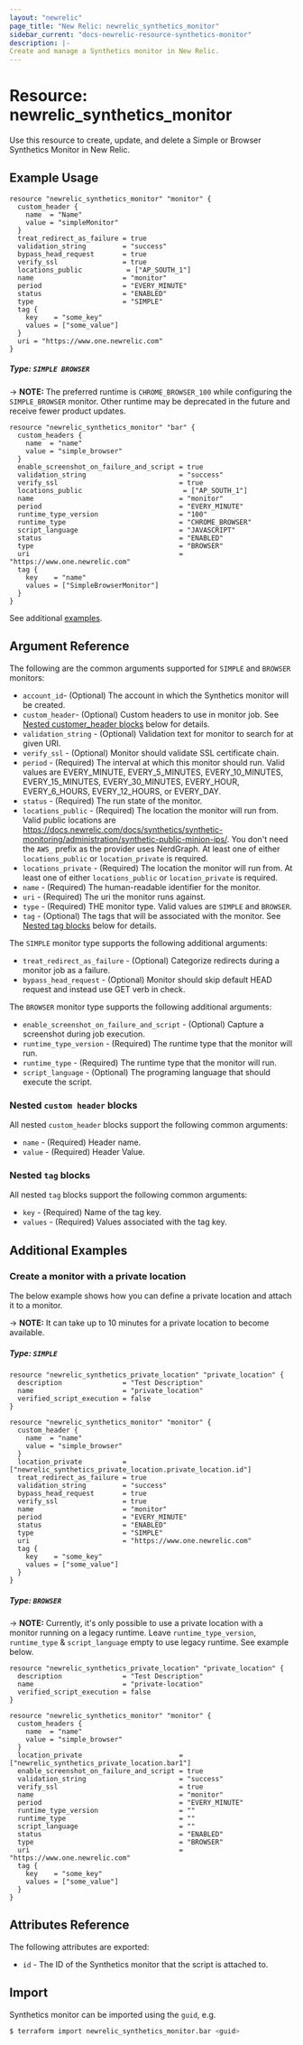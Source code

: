 ```yaml
---
layout: "newrelic"
page_title: "New Relic: newrelic_synthetics_monitor"
sidebar_current: "docs-newrelic-resource-synthetics-monitor"
description: |-
Create and manage a Synthetics monitor in New Relic.
---
```


# Resource: newrelic\_synthetics\_monitor

Use this resource to create, update, and delete a Simple or Browser Synthetics Monitor in New Relic.

## Example Usage
```hcl
resource "newrelic_synthetics_monitor" "monitor" {
  custom_header {
    name  = "Name"
    value = "simpleMonitor"
  }
  treat_redirect_as_failure = true
  validation_string         = "success"
  bypass_head_request       = true
  verify_ssl                = true
  locations_public           = ["AP_SOUTH_1"]
  name                      = "monitor"
  period                    = "EVERY_MINUTE"
  status                    = "ENABLED"
  type                      = "SIMPLE"
  tag {
    key    = "some_key"
    values = ["some_value"]
  }
  uri = "https://www.one.newrelic.com"
}
```
##### Type: `SIMPLE BROWSER`

-> **NOTE:** The preferred runtime is `CHROME_BROWSER_100` while configuring the `SIMPLE_BROWSER` monitor. Other runtime may be deprecated in the future and receive fewer product updates.

```hcl
resource "newrelic_synthetics_monitor" "bar" {
  custom_headers {
    name  = "name"
    value = "simple_browser"
  }
  enable_screenshot_on_failure_and_script = true
  validation_string                       = "success"
  verify_ssl                              = true
  locations_public                         = ["AP_SOUTH_1"]
  name                                    = "monitor"
  period                                  = "EVERY_MINUTE"
  runtime_type_version                    = "100"
  runtime_type                            = "CHROME_BROWSER"
  script_language                         = "JAVASCRIPT"
  status                                  = "ENABLED"
  type                                    = "BROWSER"
  uri                                     = "https://www.one.newrelic.com"
  tag {
    key    = "name"
    values = ["SimpleBrowserMonitor"]
  }
}
```
See additional [examples](#additional-examples).

## Argument Reference

The following are the common arguments supported for `SIMPLE` and `BROWSER` monitors:

* `account_id`- (Optional) The account in which the Synthetics monitor will be created.
* `custom_header`- (Optional) Custom headers to use in monitor job. See [Nested customer_header blocks](#nested-custom-header-blocks) below for details.
* `validation_string` - (Optional) Validation text for monitor to search for at given URI.
* `verify_ssl` - (Optional) Monitor should validate SSL certificate chain.
* `period` - (Required) The interval at which this monitor should run. Valid values are EVERY_MINUTE, EVERY_5_MINUTES, EVERY_10_MINUTES, EVERY_15_MINUTES, EVERY_30_MINUTES, EVERY_HOUR, EVERY_6_HOURS, EVERY_12_HOURS, or EVERY_DAY.
* `status` - (Required) The run state of the monitor.
* `locations_public` - (Required) The location the monitor will run from. Valid public locations are https://docs.newrelic.com/docs/synthetics/synthetic-monitoring/administration/synthetic-public-minion-ips/. You don't need the `AWS_` prefix as the provider uses NerdGraph. At least one of either `locations_public` or `location_private` is required.
* `locations_private` - (Required) The location the monitor will run from. At least one of either `locations_public` or `location_private` is required.
* `name` - (Required) The human-readable identifier for the monitor.
* `uri` - (Required) The uri the monitor runs against.
* `type` - (Required) THE monitor type. Valid values are `SIMPLE` and `BROWSER`.
* `tag` - (Optional) The tags that will be associated with the monitor. See [Nested tag blocks](#nested-tag-blocks) below for details.

The `SIMPLE` monitor type supports the following additional arguments:

* `treat_redirect_as_failure` - (Optional) Categorize redirects during a monitor job as a failure.
* `bypass_head_request` - (Optional) Monitor should skip default HEAD request and instead use GET verb in check.

The `BROWSER` monitor type supports the following additional arguments:

* `enable_screenshot_on_failure_and_script` - (Optional) Capture a screenshot during job execution.
* `runtime_type_version` - (Required) The runtime type that the monitor will run.
* `runtime_type` - (Required) The runtime type that the monitor will run.
* `script_language` - (Optional) The programing language that should execute the script.

### Nested `custom header` blocks

All nested `custom_header` blocks support the following common arguments:

* `name` - (Required) Header name.
* `value` - (Required) Header Value.

### Nested `tag` blocks

All nested `tag` blocks support the following common arguments:

* `key` - (Required) Name of the tag key.
* `values` - (Required) Values associated with the tag key.

## Additional Examples

### Create a monitor with a private location

The below example shows how you can define a private location and attach it to a monitor.

-> **NOTE:** It can take up to 10 minutes for a private location to become available.

##### Type: `SIMPLE`

```hcl
resource "newrelic_synthetics_private_location" "private_location" {
  description               = "Test Description"
  name                      = "private_location"
  verified_script_execution = false
}

resource "newrelic_synthetics_monitor" "monitor" {
  custom_header {
    name  = "name"
    value = "simple_browser"
  }
  location_private          = ["newrelic_synthetics_private_location.private_location.id"]
  treat_redirect_as_failure = true
  validation_string         = "success"
  bypass_head_request       = true
  verify_ssl                = true
  name                      = "monitor"
  period                    = "EVERY_MINUTE"
  status                    = "ENABLED"
  type                      = "SIMPLE"
  uri                       = "https://www.one.newrelic.com"
  tag {
    key    = "some_key"
    values = ["some_value"]
  }
}
```
##### Type: `BROWSER`

-> **NOTE:** Currently, it's only possible to use a private location with a monitor running on a legacy runtime. Leave `runtime_type_version`, `runtime_type` & `script_language` empty to use legacy runtime. See example below.

```hcl
resource "newrelic_synthetics_private_location" "private_location" {
  description               = "Test Description"
  name                      = "private-location"
  verified_script_execution = false
}

resource "newrelic_synthetics_monitor" "monitor" {
  custom_headers {
    name  = "name"
    value = "simple_browser"
  }
  location_private                        = ["newrelic_synthetics_private_location.bar1"]
  enable_screenshot_on_failure_and_script = true
  validation_string                       = "success"
  verify_ssl                              = true
  name                                    = "monitor"
  period                                  = "EVERY_MINUTE"
  runtime_type_version                    = ""
  runtime_type                            = ""
  script_language                         = ""
  status                                  = "ENABLED"
  type                                    = "BROWSER"
  uri                                     = "https://www.one.newrelic.com"
  tag {
    key    = "some_key"
    values = ["some_value"]
  }
}

```

## Attributes Reference

The following attributes are exported:

* `id` - The ID of the Synthetics monitor that the script is attached to.

## Import

Synthetics monitor can be imported using the `guid`, e.g.

```bash
$ terraform import newrelic_synthetics_monitor.bar <guid>
```